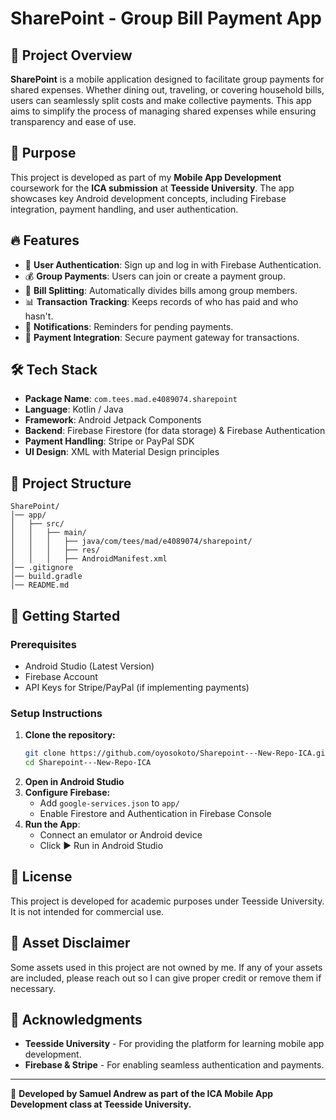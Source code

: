 # SharePoint - Group Bill Payment App

## 📌 Project Overview
**SharePoint** is a mobile application designed to facilitate group payments for shared expenses. Whether dining out, traveling, or covering household bills, users can seamlessly split costs and make collective payments. This app aims to simplify the process of managing shared expenses while ensuring transparency and ease of use.

## 🎯 Purpose
This project is developed as part of my **Mobile App Development** coursework for the **ICA submission** at **Teesside University**. The app showcases key Android development concepts, including Firebase integration, payment handling, and user authentication.

## 🔥 Features
- 📲 **User Authentication**: Sign up and log in with Firebase Authentication.
- 💰 **Group Payments**: Users can join or create a payment group.
- 🧾 **Bill Splitting**: Automatically divides bills among group members.
- 📊 **Transaction Tracking**: Keeps records of who has paid and who hasn't.
- 🔔 **Notifications**: Reminders for pending payments.
- 🔗 **Payment Integration**: Secure payment gateway for transactions.

## 🛠️ Tech Stack
- **Package Name**: `com.tees.mad.e4089074.sharepoint`
- **Language**: Kotlin / Java
- **Framework**: Android Jetpack Components
- **Backend**: Firebase Firestore (for data storage) & Firebase Authentication
- **Payment Handling**: Stripe or PayPal SDK
- **UI Design**: XML with Material Design principles

## 📂 Project Structure
```
SharePoint/
│── app/
│   ├── src/
│   │   ├── main/
│   │   │   ├── java/com/tees/mad/e4089074/sharepoint/
│   │   │   ├── res/
│   │   │   ├── AndroidManifest.xml
│── .gitignore
│── build.gradle
│── README.md
```

## 🚀 Getting Started
### Prerequisites
- Android Studio (Latest Version)
- Firebase Account
- API Keys for Stripe/PayPal (if implementing payments)

### Setup Instructions
1. **Clone the repository:**
   ```sh
   git clone https://github.com/oyosokoto/Sharepoint---New-Repo-ICA.git
   cd Sharepoint---New-Repo-ICA
   ```
2. **Open in Android Studio**
3. **Configure Firebase:**
    - Add `google-services.json` to `app/`
    - Enable Firestore and Authentication in Firebase Console
4. **Run the App**:
    - Connect an emulator or Android device
    - Click ▶️ Run in Android Studio

## 📜 License
This project is developed for academic purposes under Teesside University. It is not intended for commercial use.

## 📢 Asset Disclaimer
Some assets used in this project are not owned by me. If any of your assets are included, please reach out so I can give proper credit or remove them if necessary.

## 🙌 Acknowledgments
- **Teesside University** - For providing the platform for learning mobile app development.
- **Firebase & Stripe** - For enabling seamless authentication and payments.

---
🚀 **Developed by Samuel Andrew as part of the ICA Mobile App Development class at Teesside University.**

